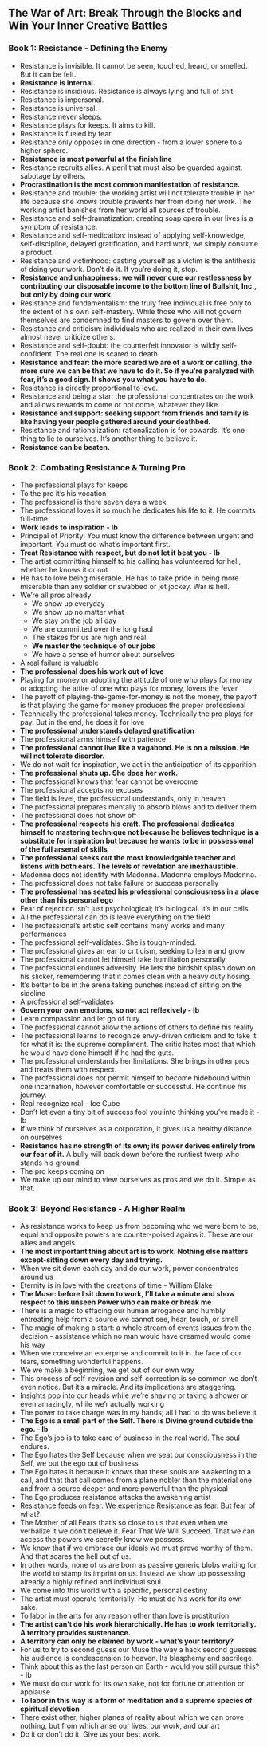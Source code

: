 ## The War of Art: Break Through the Blocks and Win Your Inner Creative Battles

### Book 1: Resistance - Defining the Enemy

* Resistance is invisible. It cannot be seen, touched, heard, or smelled. But it can be felt.
* **Resistance is internal.**
* Resistance is insidious. Resistance is always lying and full of shit.
* Resistance is impersonal.
* Resistance is universal.
* Resistance never sleeps.
* Resistance plays for keeps. It aims to kill.
* Resistance is fueled by fear.
* Resistance only opposes in one direction - from a lower sphere to a higher sphere.
* **Resistance is most powerful at the finish line**
* Resistance recruits allies. A peril that must also be guarded against: sabotage by others.
* **Procrastination is the most common manifestation of resistance.**
* Resistance and trouble: the working artist will not tolerate trouble in her life because she knows trouble prevents her from doing her work. The working artist banishes from her world all sources of trouble.
* Resistance and self-dramatization: creating soap opera in our lives is a symptom of resistance.
* Resistance and self-medication: instead of applying self-knowledge, self-discipline, delayed gratification, and hard work, we simply consume a product.
* Resistance and victimhood: casting yourself as a victim is the antithesis of doing your work. Don’t do it. If you’re doing it, stop. 
* **Resistance and unhappiness: we will never cure our restlessness by contributing our disposable income to the bottom line of Bullshit, Inc., but only by doing our work.**
* Resistance and fundamentalism: the truly free individual is free only to the extent of his own self-mastery. While those who will not govern themselves are condemned to find masters to govern over them.
* Resistance and criticism: individuals who are realized in their own lives almost never criticize others.
* Resistance and self-doubt: the counterfeit innovator is wildly self-confident. The real one is scared to death.
* **Resistance and fear: the more scared we are of a work or calling, the more sure we can be that we have to do it. So if you’re paralyzed with fear, it’s a good sign. It shows you what you have to do.**
* Resistance is directly proportional to love.
* Resistance and being a star: the professional concentrates on the work and allows rewards to come or not come, whatever they like.
* **Resistance and support: seeking support from friends and family is like having your people gathered around your deathbed.**
* Resistance and rationalization: rationalization is for cowards. It’s one thing to lie to ourselves. It’s another thing to believe it. 
* **Resistance can be beaten.**

### Book 2: Combating Resistance & Turning Pro

* The professional plays for keeps
* To the pro it’s his vocation
* The professional is there seven days a week
* The professional loves it so much he dedicates his life to it. He commits full-time
* **Work leads to inspiration - Ib**
* Principal of Priority: You must know the difference between urgent and important. You must do what’s important first. 
* **Treat Resistance with respect, but do not let it beat you - Ib**
* The artist committing himself to his calling has volunteered for hell, whether he knows it or not
* He has to love being miserable. He has to take pride in being more miserable than any soldier or swabbed or jet jockey. War is hell.
* We’re all pros already
    * We show up everyday
    * We show up no matter what
    * We stay on the job all day
    * We are committed over the long haul
    * The stakes for us are high and real
    * **We master the technique of our jobs**
    * We have a sense of humor about ourselves
* A real failure is valuable
* **The professional does his work out of love**
* Playing for money or adopting  the attitude of one who plays for money or adopting the attire of one who plays for money, lovers the fever
* The payoff of playing-the-game-for-money is not the money, the payoff is that playing the game for money produces the proper professional 
* Technically the professional takes money. Technically the pro plays for pay. But in the end, he does it for love
* **The professional understands delayed gratification**
* The professional arms himself with patience 
* **The professional cannot live like a vagabond. He is on a mission. He will not tolerate disorder.** 
* We do not wait for inspiration, we act in the anticipation of its apparition
* **The professional shuts up. She does her work.**
* The professional knows that fear cannot be overcome
* The professional accepts no excuses
* The field is level, the professional understands, only in heaven
* The professional prepares mentally to absorb blows and to deliver them
* The professional does not show off
* **The professional respects his craft. The professional dedicates himself to mastering technique not because he believes technique is a substitute for inspiration but because he wants to be in possessional of the full arsenal of skills**
* **The professional seeks out the most knowledgable teacher and listens with both ears. The levels of revelation are inexhaustible.**
* Madonna does not identify with Madonna. Madonna employs Madonna. 
* The professional does not take failure or success personally
* **The professional has seated his professional consciousness in a place other than his personal ego**
* Fear of rejection isn’t just psychological; it’s biological. It’s in our cells.
* All the professional can do is leave everything on the field
* The professional’s artistic self contains many works and many performances 
* The professional self-validates. She is tough-minded.
* The professional gives an ear to criticism, seeking to learn and grow 
* The professional cannot let himself take humiliation personally
* The professional endures adversity. He lets the birdshit splash down on his slicker, remembering that it comes clean with a heavy duty hosing. 
* It’s better to be in the arena taking punches instead of sitting on the sideline
* A professional self-validates
* **Govern your own emotions, so not act reflexively - Ib**
* Learn compassion and let go of fury
* The professional cannot allow the actions of others to define his reality
* The professional learns to recognize envy-driven criticism and to take it for what it is: the supreme compliment. The critic hates most that which he would have done himself if he had the guts. 
* The professional understands her limitations. She brings in other pros and treats them with respect. 
* The professional does not permit himself to become hidebound within one incarnation, however comfortable or successful. He continue his journey. 
* Real recognize real - Ice Cube
* Don’t let even a tiny bit of success fool you into thinking you’ve made it - Ib
* If we think of ourselves as a corporation, it gives us a healthy distance on ourselves
* **Resistance has no strength of its own; its power derives entirely from our fear of it.** A bully will back down before the runtiest twerp who stands his ground
* The pro keeps coming on
* We make up our mind to view ourselves as pros and we do it. Simple as that.

### Book 3: Beyond Resistance - A Higher Realm

* As resistance works to keep us from becoming who we were born to be, equal and opposite powers are counter-poised agains it. These are our allies and angels.
* **The most important thing about art is to work. Nothing else matters except-sitting down every day and trying.**
* When we sit down each day and do our work, power concentrates around us
* Eternity is in love with the creations of time - William Blake
* **The Muse: before I sit down to work, I’ll take a minute and show respect to this unseen Power who can make or break me**
* There is a magic to effacing our human arrogance and humbly entreating help from a source we cannot see, hear, touch, or smell
* The magic of making a start: a whole stream of events issues from the decision - assistance which no man would have dreamed would come his way
* When we conceive an enterprise and commit to it in the face of our fears, something wonderful happens. 
* We we make a beginning, we get out of our own way
* This process of self-revision and self-correction is so common we don’t even notice. But it’s a miracle. And its implications are staggering. 
* Insights pop into our heads while we’re shaving or taking a shower or even amazingly, while we’r actually working
* The power to take charge was in my hands; all I had to do was believe it
* **The Ego is a small part of the Self. There is Divine ground outside the ego. - Ib**
* The Ego’s job is to take care of business in the real world. The soul endures. 
* The Ego hates the Self because when we seat our consciousness in the Self, we put the ego out of business 
* The Ego hates it because it knows that these souls are awakening to a call, and that that call comes from a plane nobler than the material one and from a source deeper and more powerful than the physical 
* The Ego produces resistance attacks the awakening artist
* Resistance feeds on fear. We experience Resistance as fear. But fear of what?
* The Mother of all Fears that’s so close to us that even when we verbalize it we don’t believe it. Fear That We Will Succeed. That we can access the powers we secretly know we possess. 
* We know that if we embrace our ideals we must prove worthy of them. And that scares the hell out of us. 
* In other words, none of us are born as passive generic blobs waiting for the world to stamp its imprint on us. Instead we show up possessing already a highly refined and individual soul. 
* We come into this world with a specific, personal destiny 
* The artist must operate territorially. He must do his work for its own sake. 
* To labor in the arts for any reason other than love is prostitution
* **The artist can’t do his work hierarchically. He has to work territorially. A territory provides sustenance.**
* **A territory can only be claimed by work - what’s your territory?**
* For us to try to second guess our Muse the way a hack second guesses his audience is condescension to heaven. Its blasphemy and sacrilege. 
* Think about this as the last person on Earth - would you still pursue this? - Ib
* We must do our work for its own sake, not for fortune or attention or applause
* **To labor in this way is a form of meditation and a supreme species of spiritual devotion**
* There exist other, higher planes of reality about which we can prove nothing, but from which arise our lives, our work, and our art
* Do it or don’t do it. Give us your best work. 
